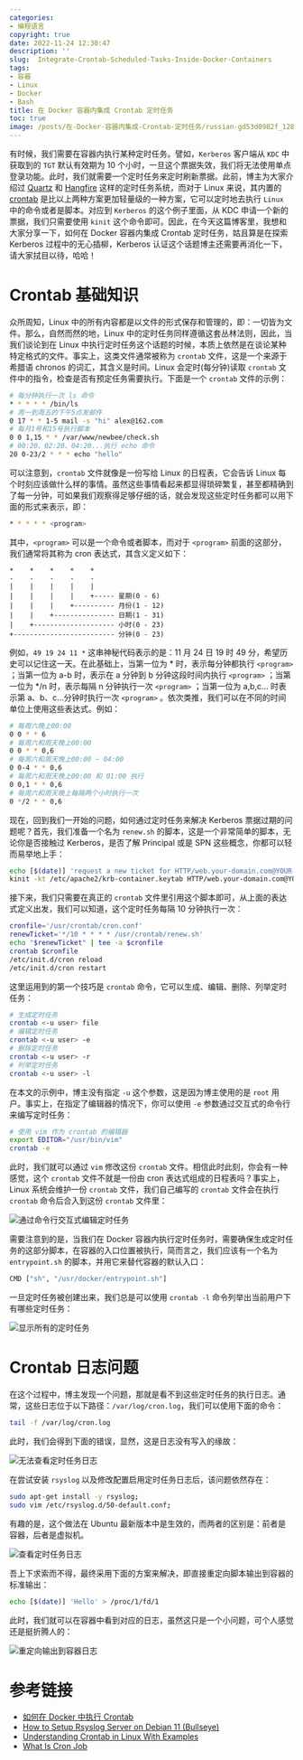 ```yaml
---
categories:
- 编程语言
copyright: true
date: 2022-11-24 12:30:47
description: ''
slug:  Integrate-Crontab-Scheduled-Tasks-Inside-Docker-Containers
tags:
- 容器
- Linux
- Docker
- Bash
title: 在 Docker 容器内集成 Crontab 定时任务
toc: true
image: /posts/在-Docker-容器内集成-Crontab-定时任务/russian-gd53d0982f_1280.jpg
---
```


有时候，我们需要在容器内执行某种定时任务。譬如，`Kerberos` 客户端从 `KDC` 中获取到的 `TGT` 默认有效期为 10 个小时，一旦这个票据失效，我们将无法使用单点登录功能。此时，我们就需要一个定时任务来定时刷新票据。此前，博主为大家介绍过 [Quartz](https://www.quartz-scheduler.net/) 和 [Hangfire](https://www.hangfire.io/overview.html) 这样的定时任务系统，而对于 Linux 来说，其内置的 [crontab](https://linuxhandbook.com/crontab/) 是比以上两种方案更加轻量级的一种方案，它可以定时地去执行 `Linux` 中的命令或者是脚本。对应到 `Kerberos` 的这个例子里面，从 KDC 申请一个新的票据，我们只需要使用 `kinit` 这个命令即可。因此，在今天这篇博客里，我想和大家分享一下，如何在 Docker 容器内集成 Crontab 定时任务，姑且算是在探索 Kerberos 过程中的无心插柳，Kerberos 认证这个话题博主还需要再消化一下，请大家拭目以待，哈哈！

# Crontab 基础知识

众所周知，Linux 中的所有内容都是以文件的形式保存和管理的，即：一切皆为文件。那么，自然而然的地，Linux 中的定时任务同样遵循这套丛林法则，因此，当我们谈论到在 Linux 中执行定时任务这个话题的时候，本质上依然是在谈论某种特定格式的文件。事实上，这类文件通常被称为 `crontab` 文件，这是一个来源于希腊语 chronos 的词汇，其含义是时间。Linux 会定时(每分钟)读取 `crontab` 文件中的指令，检查是否有预定任务需要执行。下面是一个 `crontab` 文件的示例：

```bash
# 每分钟执行一次 ls 命令
* * * * * /bin/ls
# 周一到周五的下午5点发邮件
0 17 * * 1-5 mail -s "hi" alex@162.com
# 每月1号和15号执行脚本
0 0 1,15 * * /var/www/newbee/check.sh
# 00:20、02:20、04:20...执行 echo 命令
20 0-23/2 * * * echo "hello"
```
可以注意到，`crontab` 文件就像是一份写给 Linux 的日程表，它会告诉 Linux 每个时刻应该做什么样的事情。虽然这些事情看起来都显得琐碎繁复，甚至都精确到了每一分钟，可如果我们观察得足够仔细的话，就会发现这些定时任务都可以用下面的形式来表示，即：

```bash
* * * * * <program> 
```
其中，`<program>` 可以是一个命令或者脚本，而对于 `<program>` 前面的这部分，我们通常将其称为 cron 表达式，其含义定义如下：

```plaintext
*    *    *    *    *
-    -    -    -    -
|    |    |    |    |
|    |    |    |    +----- 星期(0 - 6)
|    |    |    +---------- 月份(1 - 12) 
|    |    +--------------- 日期(1 - 31)
|    +-------------------- 小时(0 - 23)
+------------------------- 分钟(0 - 23)
```
例如，`49 19 24 11 *` 这串神秘代码表示的是：11 月 24 日 19 时 49 分，希望历史可以记住这一天。在此基础上，当第一位为 * 时，表示每分钟都执行 `<program>` ；当第一位为 a-b 时，表示在 a 分钟到 b 分钟这段时间内执行 `<program>` ；当第一位为  */n 时，表示每隔 n 分钟执行一次 `<program>` ；当第一位为 a,b,c... 时表示第 a、b、c...分钟时执行一次 `<program>` 。依次类推，我们可以在不同的时间单位上使用这些表达式。例如：

```bash
# 每周六晚上00:00
0 0 * * 6
# 每周六和周天晚上00:00
0 0 * * 0,6
# 每周六和周天晚上00:00 ~ 04:00
0 0-4 * * 0,6
# 每周六和周天晚上00:00 和 01:00 执行
0 0,1 * * 0,6
# 每周六和周天晚上每隔两个小时执行一次
0 */2 * * 0,6
```

现在，回到我们一开始的问题，如何通过定时任务来解决 Kerberos 票据过期的问题呢？首先，我们准备一个名为 `renew.sh` 的脚本，这是一个非常简单的脚本，无论你是否接触过 Kerberos，是否了解 Principal 或是 SPN 这些概念，你都可以轻而易举地上手：

```bash
echo [$(date)] 'request a new ticket for HTTP/web.your-domain.com@YOUR-DOMAIN.COM'
kinit -kt /etc/apache2/krb-container.keytab HTTP/web.your-domain.com@YOUR-DOMAIN.COM
```

接下来，我们只需要在真正的 `crontab` 文件里引用这个脚本即可，从上面的表达式定义出发，我们可以知道，这个定时任务每隔 10 分钟执行一次：

```bash
cronfile='/usr/crontab/cron.conf'
renewTicket='*/10 * * * * /usr/crontab/renew.sh'
echo "$renewTicket" | tee -a $cronfile
crontab $cronfile
/etc/init.d/cron reload
/etc/init.d/cron restart
```

这里运用到的第一个技巧是 `crontab` 命令，它可以生成、编辑、删除、列举定时任务：

``` bash
# 生成定时任务
crontab <-u user> file
# 编辑定时任务
crontab <-u user> -e
# 删除定时任务
crontab <-u user> -r
# 列举定时任务
crontab <-u user> -l
```
在本文的示例中，博主没有指定 `-u` 这个参数，这是因为博主使用的是 `root` 用户。事实上，在指定了编辑器的情况下，你可以使用 `-e` 参数通过交互式的命令行来编写定时任务：

```bash
# 使用 vim 作为 crontab 的编辑器
export EDITOR="/usr/bin/vim"
crontab -e 
```
此时，我们就可以通过 `vim` 修改这份 `crontab` 文件。相信此时此刻，你会有一种感觉，这个 `crontab` 文件不就是一份由 cron 表达式组成的日程表吗？事实上，Linux 系统会维护一份 `crontab` 文件，我们自己编写的 `crontab` 文件会在执行 `crontab` 命令后合入到这份 `crontab` 文件里：

![通过命令行交互式编辑定时任务](/posts/在-Docker-容器内集成-Crontab-定时任务/edit-crontab-in-vim.png)

需要注意到的是，当我们在 Docker 容器内执行定时任务时，需要确保生成定时任务的这部分脚本，在容器的入口位置被执行，简而言之，我们应该有一个名为 `entrypoint.sh` 的脚本，并用它来替代容器的默认入口：

```bash
CMD ["sh", "/usr/docker/entrypoint.sh"]
```

一旦定时任务被创建出来，我们总是可以使用 `crontab -l` 命令列举出当前用户下有哪些定时任务：

![显示所有的定时任务](/posts/在-Docker-容器内集成-Crontab-定时任务/show-crontab-in-terminals.png)


# Crontab 日志问题

在这个过程中，博主发现一个问题，那就是看不到这些定时任务的执行日志。通常，这些日志位于以下路径：`/var/log/cron.log`，我们可以使用下面的命令：

```bash
tail -f /var/log/cron.log
```

此时，我们会得到下面的错误，显然，这是日志没有写入的缘故：

![无法查看定时任务日志](/posts/在-Docker-容器内集成-Crontab-定时任务/no-crontab-logs-in-terminals.png)

在尝试安装 `rsyslog` 以及修改配置启用定时任务日志后，该问题依然存在：

```bash
sudo apt-get install -y rsyslog;
sudo vim /etc/rsyslog.d/50-default.conf;
```
有趣的是，这个做法在 Ubuntu 最新版本中是生效的，而两者的区别是：前者是容器，后者是虚拟机。

![查看定时任务日志](/posts/在-Docker-容器内集成-Crontab-定时任务/crontab-logs-in-terminals.png)

吾上下求索而不得，最终采用下面的方案来解决，即直接重定向脚本输出到容器的标准输出：

```bash
echo [$(date)] 'Hello' > /proc/1/fd/1
```

此时，我们就可以在容器中看到对应的日志，虽然这只是一个小问题，可个人感觉还是挺折腾人的：

![重定向输出到容器日志](/posts/在-Docker-容器内集成-Crontab-定时任务/crontab-logs-in-docker.png)

# 参考链接

* [如何在 Docker 中执行 Crontab](https://cloud.tencent.com/developer/article/1451664)
* [How to Setup Rsyslog Server on Debian 11 (Bullseye)](https://www.linuxtechi.com/setup-rsyslog-server-on-debian/)
* [Understanding Crontab in Linux With Examples](https://linuxhandbook.com/crontab/)
* [What Is Cron Job](https://www.javatpoint.com/what-is-cron-job)





